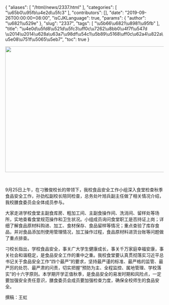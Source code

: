 {
    "aliases": [
        "/html/news/2337.html"
    ],
    "categories": [
        "\u65b0\u95fb\u4e2d\u5fc3"
    ],
    "contributors": [],
    "date": "2019-09-26T00:00:00+08:00",
    "isCJKLanguage": true,
    "params": {
        "author": "\u6821\u529e"
    },
    "slug": "2337",
    "tags": [
        "\u5b66\u6821\u8981\u95fb"
    ],
    "title": "\u4e0d\u5fd8\u521d\u5fc3\uff0c\u7262\u8bb0\u4f7f\u547d \u2014\u2014\u628a\u63a7\u98df\u54c1\u5b89\u5168\uff0c\u62a4\u822a\u5e08\u751f\u5065\u5eb7",
    "toc": true
}


<img
    src="https://cdn.tfls.online/mirror/full/27a3889ad625d5ef3eded35e15f7dff002039ce8.jpg"
    style="display:block;margin-left:auto;margin-right:auto;"
    decoding="async"
    fetchpriority="auto"
    loading="lazy"
    height="400"
    width="600"
/>




      




 9月25日上午，在刁雅俊校长的带领下，我校食品安全工作小组深入食堂检查秋季食品安全工作，孙劲松副校长陪同检查，总务处叶旭兵副主任做了相关情况介绍，我校膳食委员会全体成员参与。




 大家走进学校食堂主副食库房、粗加工间、主副食操作间、洗消间、留样处等场所，实地查看食堂规范操作和卫生状况。小组成员询问食堂职工是否持证上岗；详细了解食品原材料购进、加工、食材保存、食品留样等情况；重点查验了库存食品，并对食品添加剂使用管理情况，加工操作过程，食品原材料进货台账等问题做了重点排查。




 刁校长指出，学校食品安全，事关广大学生健康成长，事关千万家庭幸福安康，事关社会和谐稳定，是食品安全工作的重中之重。我校食堂要认真贯彻落实习近平总书记关于食品安全工作“四个最严”的要求，坚持最严谨的标准、最严格的监管、最严厉的处罚、最严肃的问责，切实把握“预防为主、全程监控、属地管理、学校落实”的十六字原则。本学期开学正值秋季，是食品安全的易发时期和风险点，一定要加强安全责任意识，膳食委员会成员要加强检查力度，确保全校师生的食品安全。




 撰稿：王虹




  



